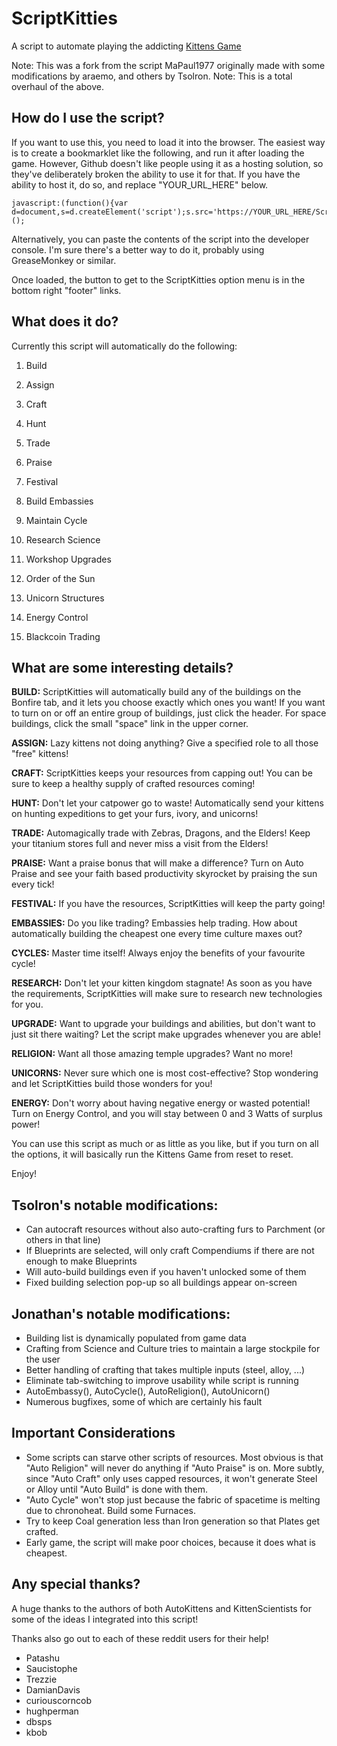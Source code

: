 # ScriptKitties
A script to automate playing the addicting <a href="http://bloodrizer.ru/games/kittens/#">Kittens Game</a>

Note: This was a fork from the script MaPaul1977 originally made with some modifications by araemo, and others by Tsolron.
Note: This is a total overhaul of the above.

## How do I use the script?

If you want to use this, you need to load it into the browser. The easiest way is to create a bookmarklet like the following, and run it after loading the game. However, Github doesn't like people using it as a hosting solution, so they've deliberately broken the ability to use it for that. If you have the ability to host it, do so, and replace "YOUR_URL_HERE" below.

    javascript:(function(){var d=document,s=d.createElement('script');s.src='https://YOUR_URL_HERE/ScriptKitties.js';d.body.appendChild(s);})();

Alternatively, you can paste the contents of the script into the developer console.
I'm sure there's a better way to do it, probably using GreaseMonkey or similar.

Once loaded, the button to get to the ScriptKitties option menu is in the bottom right "footer" links.

## What does it do?

Currently this script will automatically do the following:

1) Build
2) Assign
2) Craft
3) Hunt
4) Trade
5) Praise
5) Festival

6) Build Embassies
6) Maintain Cycle
6) Research Science
7) Workshop Upgrades
8) Order of the Sun
8) Unicorn Structures
9) Energy Control
10) Blackcoin Trading


## What are some interesting details?

<b>BUILD:</b> ScriptKitties will automatically build any of the buildings on the Bonfire tab, and it lets you choose exactly which ones you want! If you want to turn on or off an entire group of buildings, just click the header. For space buildings, click the small "space" link in the upper corner.

<b>ASSIGN:</b> Lazy kittens not doing anything? Give a specified role to all those "free" kittens!

<b>CRAFT:</b> ScriptKitties keeps your resources from capping out! You can be sure to keep a healthy supply of crafted resources coming!

<b>HUNT:</b> Don't let your catpower go to waste! Automatically send your kittens on hunting expeditions to get your furs, ivory, and unicorns!

<b>TRADE:</b> Automagically trade with Zebras, Dragons, and the Elders! Keep your titanium stores full and never miss a visit from the Elders!

<b>PRAISE:</b> Want a praise bonus that will make a difference? Turn on Auto Praise and see your faith based productivity skyrocket by praising the sun every tick!

<b>FESTIVAL:</b> If you have the resources, ScriptKitties will keep the party going!

<b>EMBASSIES:</b> Do you like trading? Embassies help trading. How about automatically building the cheapest one every time culture maxes out?

<b>CYCLES:</b> Master time itself! Always enjoy the benefits of your favourite cycle!

<b>RESEARCH:</b> Don't let your kitten kingdom stagnate! As soon as you have the requirements, ScriptKitties will make sure to research new technologies for you.

<b>UPGRADE:</b> Want to upgrade your buildings and abilities, but don't want to just sit there waiting? Let the script make upgrades whenever you are able!

<b>RELIGION:</b> Want all those amazing temple upgrades? Want no more!

<b>UNICORNS:</b> Never sure which one is most cost-effective? Stop wondering and let ScriptKitties build those wonders for you!

<b>ENERGY:</b> Don't worry about having negative energy or wasted potential! Turn on Energy Control, and you will stay between 0 and 3 Watts of surplus power!

You can use this script as much or as little as you like, but if you turn on all the options, it will basically run the Kittens Game from reset to reset.

Enjoy!

## Tsolron's notable modifications:
* Can autocraft resources without also auto-crafting furs to Parchment (or others in that line)
* If Blueprints are selected, will only craft Compendiums if there are not enough to make Blueprints
* Will auto-build buildings even if you haven't unlocked some of them
* Fixed building selection pop-up so all buildings appear on-screen

## Jonathan's notable modifications:
* Building list is dynamically populated from game data
* Crafting from Science and Culture tries to maintain a large stockpile for the user
* Better handling of crafting that takes multiple inputs (steel, alloy, ...)
* Eliminate tab-switching to improve usability while script is running
* AutoEmbassy(), AutoCycle(), AutoReligion(), AutoUnicorn() 
* Numerous bugfixes, some of which are certainly his fault

## Important Considerations
* Some scripts can starve other scripts of resources. Most obvious is that "Auto Religion" will never do anything if "Auto Praise" is on. More subtly, since "Auto Craft" only uses capped resources, it won't generate Steel or Alloy until "Auto Build" is done with them. 
* "Auto Cycle" won't stop just because the fabric of spacetime is melting due to chronoheat. Build some Furnaces.
* Try to keep Coal generation less than Iron generation so that Plates get crafted.
* Early game, the script will make poor choices, because it does what is cheapest.

## Any special thanks?

A huge thanks to the authors of both AutoKittens and KittenScientists for some of the ideas I integrated into this script!

Thanks also go out to each of these reddit users for their help!

- Patashu
- Saucistophe
- Trezzie
- DamianDavis
- curiouscorncob
- hughperman
- dbsps
- kbob

